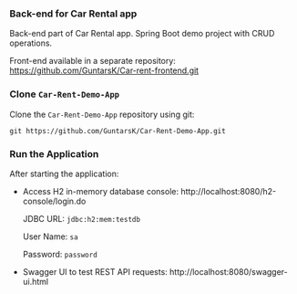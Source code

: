 ### Back-end for Car Rental app

Back-end part of Car Rental app. Spring Boot demo project with CRUD operations.

Front-end available in a separate repository: https://github.com/GuntarsK/Car-rent-frontend.git



### Clone `Car-Rent-Demo-App`

Clone the `Car-Rent-Demo-App` repository using git:

```
git https://github.com/GuntarsK/Car-Rent-Demo-App.git
```



### Run the Application

After starting the application:

* Access H2 in-memory database console: http://localhost:8080/h2-console/login.do

  JDBC URL: `jdbc:h2:mem:testdb`
  
  User Name: `sa`

  Password: `password`
  

* Swagger UI to test REST API requests: http://localhost:8080/swagger-ui.html




